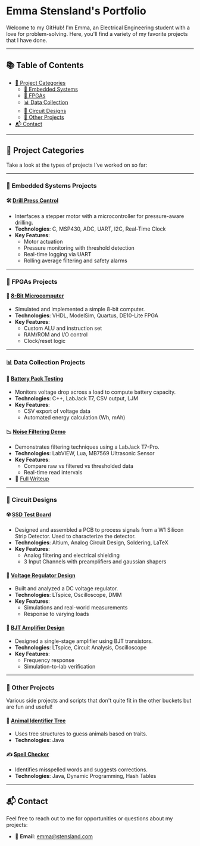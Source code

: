 # Emma Stensland's Portfolio

Welcome to my GitHub! I'm Emma, an Electrical Engineering student with a love for problem-solving. Here, you'll find a variety of my favorite projects that I have done.

---

## 📚 Table of Contents

- [📁 Project Categories](#-project-categories)
  - [🧠 Embedded Systems](#-embedded-systems-projects)
  - [💖 FPGAs](#-fpgas-projects)
  - [📊 Data Collection](#-data-collection-projects)
  - [🔌 Circuit Designs](#-circuit-designs)
  - [🧰 Other Projects](#-other-projects)
- [📬 Contact](#-contact)

---

## 📁 Project Categories
Take a look at the types of projects I’ve worked on so far:

---

### 🧠 Embedded Systems Projects

#### 🛠️ [Drill Press Control](https://github.com/stenslae/DrillPressControl)
- Interfaces a stepper motor with a microcontroller for pressure-aware drilling.
- **Technologies**: C, MSP430, ADC, UART, I2C, Real-Time Clock
- **Key Features**:
  - Motor actuation
  - Pressure monitoring with threshold detection
  - Real-time logging via UART
  - Rolling average filtering and safety alarms

---

### 💖 FPGAs Projects

#### 🧮 [8-Bit Microcomputer](https://github.com/stenslae/8_Bit_Microcomputer)
- Simulated and implemented a simple 8-bit computer.
- **Technologies**: VHDL, ModelSim, Quartus, DE10-Lite FPGA
- **Key Features**:
  - Custom ALU and instruction set
  - RAM/ROM and I/O control
  - Clock/reset logic

---

### 📊 Data Collection Projects

#### 🔋 [Battery Pack Testing](https://github.com/stenslae/BatteryPackTesting)
- Monitors voltage drop across a load to compute battery capacity.
- **Technologies**: C++, LabJack T7, CSV output, LJM
- **Key Features**:
  - CSV export of voltage data
  - Automated energy calculation (Wh, mAh)

#### 📉 [Noise Filtering Demo](https://github.com/stenslae/NoiseFilteringDemo)
- Demonstrates filtering techniques using a LabJack T7-Pro.
- **Technologies**: LabVIEW, Lua, MB7569 Ultrasonic Sensor
- **Key Features**:
  - Compare raw vs filtered vs thresholded data
  - Real-time read intervals  
- 📝 [Full Writeup](https://support.labjack.com/docs/mb7569-maxbotix-ultrasonic-sensor-app-note)

---

### 🔌 Circuit Designs

#### ☢️ [SSD Test Board](https://github.com/stenslae/SSDTestBoard)
- Designed and assembled a PCB to process signals from a W1 Silicon Strip Detector. Used to characterize the detector.
- **Technologies**: Altium, Analog Circuit Design, Soldering, LaTeX
- **Key Features**:
  - Analog filtering and electrical shielding
  - 3 Input Channels with preamplifiers and gaussian shapers

#### 🔧 [Voltage Regulator Design](https://github.com/stenslae/Portfolio/blob/main/Project_Files/317_regulator_design_problem_stensland.pdf)
- Built and analyzed a DC voltage regulator.
- **Technologies**: LTspice, Oscilloscope, DMM
- **Key Features**:
  - Simulations and real-world measurements
  - Response to varying loads

#### 📡 [BJT Amplifier Design](https://github.com/stenslae/Portfolio/blob/main/Project_Files/design2_report_stensland%20(2).pdf)
- Designed a single-stage amplifier using BJT transistors.
- **Technologies**: LTspice, Circuit Analysis, Oscilloscope
- **Key Features**:
  - Frequency response
  - Simulation-to-lab verification

---

### 🧰 Other Projects
Various side projects and scripts that don't quite fit in the other buckets but are fun and useful!

#### 🐾 [Animal Identifier Tree](https://github.com/stenslae/AnimalIdentification)
- Uses tree structures to guess animals based on traits.
- **Technologies**: Java

#### ✍️ [Spell Checker](https://github.com/stenslae/SpellCheck)
- Identifies misspelled words and suggests corrections.
- **Technologies**: Java, Dynamic Programming, Hash Tables

---

## 📬 Contact
Feel free to reach out to me for opportunities or questions about my projects:

- 📧 **Email**: [emma@stensland.com](mailto:emma@stensland.com)
